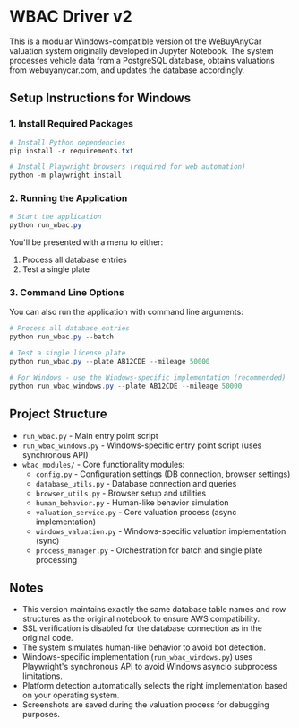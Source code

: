 # WBAC Driver v2

This is a modular Windows-compatible version of the WeBuyAnyCar valuation system originally developed in Jupyter Notebook. The system processes vehicle data from a PostgreSQL database, obtains valuations from webuyanycar.com, and updates the database accordingly.

## Setup Instructions for Windows

### 1. Install Required Packages

```powershell
# Install Python dependencies
pip install -r requirements.txt

# Install Playwright browsers (required for web automation)
python -m playwright install
```

### 2. Running the Application

```powershell
# Start the application
python run_wbac.py
```

You'll be presented with a menu to either:
1. Process all database entries
2. Test a single plate

### 3. Command Line Options

You can also run the application with command line arguments:

```powershell
# Process all database entries
python run_wbac.py --batch

# Test a single license plate
python run_wbac.py --plate AB12CDE --mileage 50000

# For Windows - use the Windows-specific implementation (recommended)
python run_wbac_windows.py --plate AB12CDE --mileage 50000
```

## Project Structure

- `run_wbac.py` - Main entry point script
- `run_wbac_windows.py` - Windows-specific entry point script (uses synchronous API)
- `wbac_modules/` - Core functionality modules:
  - `config.py` - Configuration settings (DB connection, browser settings)
  - `database_utils.py` - Database connection and queries
  - `browser_utils.py` - Browser setup and utilities
  - `human_behavior.py` - Human-like behavior simulation
  - `valuation_service.py` - Core valuation process (async implementation)
  - `windows_valuation.py` - Windows-specific valuation implementation (sync)
  - `process_manager.py` - Orchestration for batch and single plate processing

## Notes

- This version maintains exactly the same database table names and row structures as the original notebook to ensure AWS compatibility.
- SSL verification is disabled for the database connection as in the original code.
- The system simulates human-like behavior to avoid bot detection.
- Windows-specific implementation (`run_wbac_windows.py`) uses Playwright's synchronous API to avoid Windows asyncio subprocess limitations.
- Platform detection automatically selects the right implementation based on your operating system.
- Screenshots are saved during the valuation process for debugging purposes.
